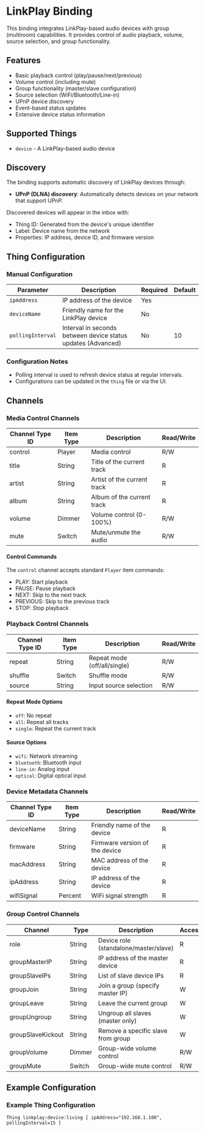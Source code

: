 # LinkPlay Binding

This binding integrates LinkPlay-based audio devices with group (multiroom) capabilities. It provides control of audio playback, volume, source selection, and group functionality.

## Features

- Basic playback control (play/pause/next/previous)
- Volume control (including mute)
- Group functionality (master/slave configuration)
- Source selection (WiFi/Bluetooth/Line-in)
- UPnP device discovery
- Event-based status updates
- Extensive device status information

## Supported Things

- `device` - A LinkPlay-based audio device

## Discovery

The binding supports automatic discovery of LinkPlay devices through:

- **UPnP (DLNA) discovery**: Automatically detects devices on your network that support UPnP.

Discovered devices will appear in the inbox with:

- Thing ID: Generated from the device's unique identifier
- Label: Device name from the network
- Properties: IP address, device ID, and firmware version

## Thing Configuration

### Manual Configuration

| Parameter       | Description                                      | Required | Default |
|------------------|--------------------------------------------------|----------|---------|
| `ipAddress`      | IP address of the device                        | Yes      |         |
| `deviceName`     | Friendly name for the LinkPlay device           | No       |         |
| `pollingInterval`| Interval in seconds between device status updates (Advanced) | No | 10      |

### Configuration Notes

- Polling interval is used to refresh device status at regular intervals.
- Configurations can be updated in the `thing` file or via the UI.

## Channels

### Media Control Channels

| Channel Type ID | Item Type | Description                    | Read/Write |
|-----------------|-----------|--------------------------------|------------|
| control         | Player    | Media control                 | R/W        |
| title           | String    | Title of the current track    | R          |
| artist          | String    | Artist of the current track   | R          |
| album           | String    | Album of the current track    | R          |
| volume          | Dimmer    | Volume control (0-100%)       | R/W        |
| mute            | Switch    | Mute/unmute the audio         | R/W        |

#### Control Commands

The `control` channel accepts standard `Player` item commands:

- PLAY: Start playback
- PAUSE: Pause playback
- NEXT: Skip to the next track
- PREVIOUS: Skip to the previous track
- STOP: Stop playback

### Playback Control Channels

| Channel Type ID | Item Type | Description                    | Read/Write |
|-----------------|-----------|--------------------------------|------------|
| repeat          | String    | Repeat mode (off/all/single)  | R/W        |
| shuffle         | Switch    | Shuffle mode                  | R/W        |
| source          | String    | Input source selection        | R/W        |

#### Repeat Mode Options

- `off`: No repeat
- `all`: Repeat all tracks
- `single`: Repeat the current track

#### Source Options

- `wifi`: Network streaming
- `bluetooth`: Bluetooth input
- `line-in`: Analog input
- `optical`: Digital optical input

### Device Metadata Channels

| Channel Type ID | Item Type | Description                    | Read/Write |
|-----------------|-----------|--------------------------------|------------|
| deviceName      | String    | Friendly name of the device    | R          |
| firmware        | String    | Firmware version of the device| R          |
| macAddress      | String    | MAC address of the device      | R          |
| ipAddress       | String    | IP address of the device       | R          |
| wifiSignal      | Percent   | WiFi signal strength           | R          |

### Group Control Channels

| Channel           | Type      | Description                          | Access |
|-------------------|-----------|--------------------------------------|---------|
| role              | String    | Device role (standalone/master/slave) | R      |
| groupMasterIP     | String    | IP address of the master device    | R          |
| groupSlaveIPs     | String    | List of slave device IPs           | R          |
| groupJoin         | String    | Join a group (specify master IP)   | W          |
| groupLeave        | String    | Leave the current group            | W          |
| groupUngroup      | String    | Ungroup all slaves (master only)   | W          |
| groupSlaveKickout | String    | Remove a specific slave from group | W          |
| groupVolume       | Dimmer    | Group-wide volume control          | R/W        |
| groupMute         | Switch    | Group-wide mute control            | R/W        |

## Example Configuration

### Example Thing Configuration

```plaintext
Thing linkplay:device:living [ ipAddress="192.168.1.100", pollingInterval=15 ]
